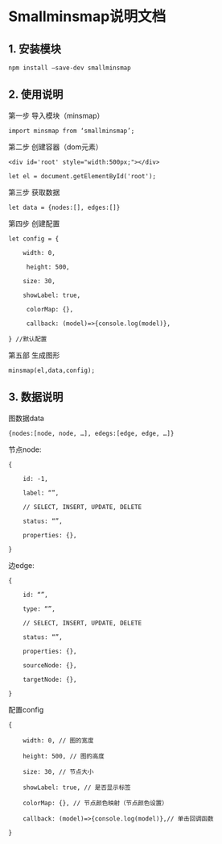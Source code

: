 # Smallminsmap说明文档

## 1. 安装模块

```
npm install –save-dev smallminsmap
```

## 2. 使用说明

第一步 导入模块（minsmap）

```
import minsmap from ‘smallminsmap’;
```

第二步 创建容器（dom元素）

```
<div id='root' style="width:500px;"></div>
```

```
let el = document.getElementById('root');
```

第三步 获取数据

```
let data = {nodes:[], edges:[]}
```

第四步 创建配置

```
let config = {

  	width: 0,

 	 height: 500,

  	size: 30,

  	showLabel: true,

 	 colorMap: {},

 	 callback: (model)=>{console.log(model)},

} //默认配置
```

第五部 生成图形

```
minsmap(el,data,config);
```

## 3. 数据说明

图数据data

```
{nodes:[node, node, …], edegs:[edge, edge, …]}
```

节点node: 

```
{

	id: -1,

	label: “”,

	// SELECT, INSERT, UPDATE, DELETE

	status: “”,

	properties: {},

}
```

边edge: 

```
{

	id: “”,

	type: “”,

	// SELECT, INSERT, UPDATE, DELETE

	status: “”,

	properties: {},

	sourceNode: {},

	targetNode: {},

}
```

配置config

```
{

 	width: 0, // 图的宽度

 	height: 500, // 图的高度

 	size: 30, // 节点大小

 	showLabel: true, // 是否显示标签

 	colorMap: {}, // 节点颜色映射（节点颜色设置）

 	callback: (model)=>{console.log(model)},// 单击回调函数

}
```

